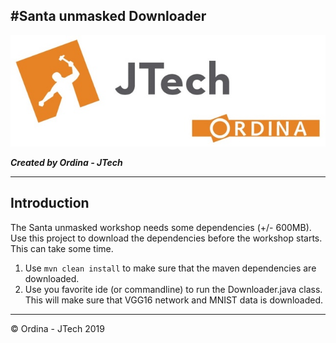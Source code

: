 #Santa unmasked Downloader
---

![](images/logo.jpg)

**_Created by Ordina - JTech_**

---

## Introduction
The Santa unmasked workshop needs some dependencies (+/- 600MB). Use this project to download the dependencies before the workshop starts. This can take some time. 

1. Use ```mvn clean install``` to make sure that the maven dependencies are downloaded.
2. Use you favorite ide (or commandline) to run the Downloader.java class. This will make sure that VGG16 network and MNIST data is downloaded. 
***
© Ordina - JTech 2019
